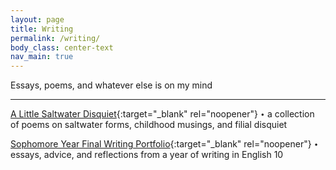 ```yaml
---
layout: page
title: Writing
permalink: /writing/
body_class: center-text
nav_main: true
---
```


Essays, poems, and whatever else is on my mind

---

[A Little Saltwater Disquiet](https://sites.google.com/charlottelatin.org/kathrynwufinalportfolio/greatest-hits/greatest-hits-poetry?authuser=0){:target="_blank" rel="noopener"} `∙` a collection of poems on saltwater forms,&nbsp;childhood musings,&nbsp;and filial disquiet 

[Sophomore Year Final Writing Portfolio](https://sites.google.com/charlottelatin.org/kathrynwufinalportfolio/){:target="_blank" rel="noopener"} `∙` essays, advice, and reflections from a year of writing in English 10
